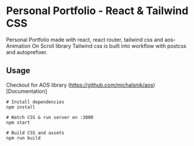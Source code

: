 # Personal Portfolio - React & Tailwind CSS

Personal Portfolio made with react, react router, tailwind css and aos-Animation On Scroll library
Tailwind css is built into workflow with postcss and autoprefixer.

## Usage

Checkout for AOS library (https://github.com/michalsnik/aos)[Documentation]

```
# Install dependencies
npm install

# Watch CSS & run server on :3000
npm start

# Build CSS and assets
npm run build
```
